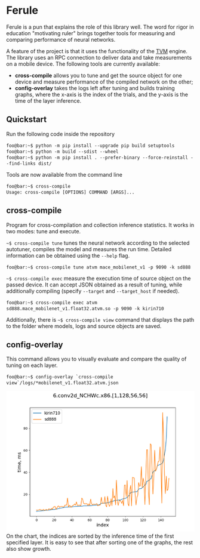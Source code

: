 # Ferule
Ferule is a pun that explains the role of this library well. The word for rigor in education "motivating ruler" brings together tools for measuring and comparing performance of neural networks.

A feature of the project is that it uses the functionality of the [TVM](https://github.com/apache/tvm) engine. The library uses an RPC connection to deliver data and take measurements on a mobile device. The following tools are currently available:
* **cross-compile** allows you to tune and get the source object for one device and measure performance of the compiled network on the other;
* **config-overlay** takes the logs left after tuning and builds training graphs, where the x-axis is the index of the trials, and the y-axis is the time of the layer inference.

## Quickstart
Run the following code inside the repository
```console
foo@bar:~$ python -m pip install --upgrade pip build setuptools
foo@bar:~$ python -m build --sdist --wheel
foo@bar:~$ python -m pip install . --prefer-binary --force-reinstall --find-links dist/
```
Tools are now available from the command line
```console
foo@bar:~$ cross-compile
Usage: cross-compile [OPTIONS] COMMAND [ARGS]...
```

## cross-compile
Program for cross-compilation and collection inference statistics. It works in two modes: tune and execute. 

`~$ cross-compile tune` tunes the neural network according to the selected autotuner, compiles the model and measures the run time. Detailed information can be obtained using the `--help` flag.
```console
foo@bar:~$ cross-compile tune atvm mace_mobilenet_v1 -p 9090 -k sd888
```
`~$ cross-compile exec` measure the execution time of source object on the passed device. It can accept JSON obtained as a result of tuning, while additionally compiling 
(specify `--target` and `--target_host` if needed).
```console
foo@bar:~$ cross-compile exec atvm sd888.mace_mobilenet_v1.float32.atvm.so -p 9090 -k kirin710
```
Additionally, there is `~$ cross-compile view` command that displays the path to the folder where models, logs and source objects are saved.

## config-overlay
This command allows you to visually evaluate and compare the quality of tuning on each layer.
```console
foo@bar:~$ config-overlay `cross-compile view`/logs/*mobilenet_v1.float32.atvm.json
```
![output](img/6.conv2d_NCHWc.x86.%5B1%2C128%2C56%2C56%5D.png)
On the chart, the indices are sorted by the inference time of the first specified layer. It is easy to see that after sorting one of the graphs, the rest also show growth.